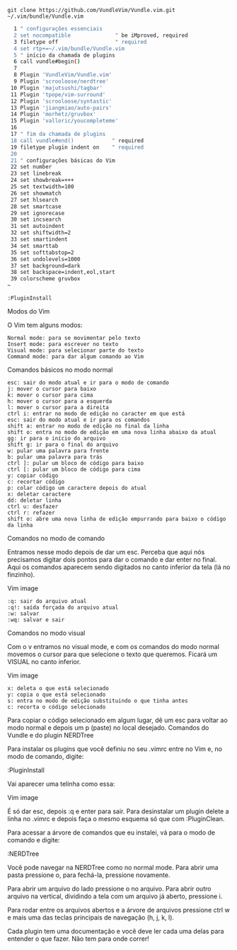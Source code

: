 ```
git clone https://github.com/VundleVim/Vundle.vim.git ~/.vim/bundle/Vundle.vim
```

```sh
  1 " configurações essenciais
  2 set nocompatible              " be iMproved, required
  3 filetype off                  " required
  4 set rtp+=~/.vim/bundle/Vundle.vim
  5 " início da chamada de plugins
  6 call vundle#begin()
  7 
  8 Plugin 'VundleVim/Vundle.vim'
  9 Plugin 'scrooloose/nerdtree'
 10 Plugin 'majutsushi/tagbar'
 11 Plugin 'tpope/vim-surround'
 12 Plugin 'scrooloose/syntastic'
 13 Plugin 'jiangmiao/auto-pairs'
 14 Plugin 'morhetz/gruvbox'
 15 Plugin 'valloric/youcompleteme'
 16 
 17 " fim da chamada de plugins
 18 call vundle#end()            " required
 19 filetype plugin indent on    " required
 20 
 21 " configurações básicas do Vim
 22 set number
 23 set linebreak
 24 set showbreak=+++
 25 set textwidth=100
 26 set showmatch
 27 set hlsearch
 28 set smartcase
 29 set ignorecase
 30 set incsearch
 31 set autoindent
 32 set shiftwidth=2
 33 set smartindent
 34 set smarttab
 35 set softtabstop=2
 36 set undolevels=1000
 37 set background=dark
 38 set backspace=indent,eol,start
 39 colorscheme gruvbox
~                        
```

```
:PluginInstall
```
Modos do Vim

O Vim tem alguns modos:

    Normal mode: para se movimentar pelo texto
    Insert mode: para escrever no texto
    Visual mode: para selecionar parte do texto
    Command mode: para dar algum comando ao Vim

Comandos básicos no modo normal

    esc: sair do modo atual e ir para o modo de comando
    j: mover o cursor para baixo
    k: mover o cursor para cima
    h: mover o cursor para a esquerda
    l: mover o cursor para a direita
    ctrl i: entrar no modo de edição no caracter em que está
    esc: sair do modo atual e ir para os comandos
    shift a: entrar no modo de edição no final da linha
    shift o: entra no modo de edição em uma nova linha abaixo da atual
    gg: ir para o início do arquivo
    shift g: ir para o final do arquivo
    w: pular uma palavra para frente
    b: pular uma palavra para trás
    ctrl ]: pular um bloco de código para baixo
    ctrl [: pular um bloco de código para cima
    y: copiar código
    c: recortar código
    p: colar código um caractere depois do atual
    x: deletar caractere
    dd: deletar linha
    ctrl u: desfazer
    ctrl r: refazer
    shift o: abre uma nova linha de edição empurrando para baixo o código da linha

Comandos no modo de comando

Entramos nesse modo depois de dar um esc. Perceba que aqui nós precisamos digitar dois pontos para dar o comando e dar enter no final. Aqui os comandos aparecem sendo digitados no canto inferior da tela (lá no finzinho).

Vim image

    :q: sair do arquivo atual
    :q!: saída forçada do arquivo atual
    :w: salvar
    :wq: salvar e sair

Comandos no modo visual

Com o v entramos no visual mode, e com os comandos do modo normal movemos o cursor para que selecione o texto que queremos. Ficará um VISUAL no canto inferior.

Vim image

    x: deleta o que está selecionado
    y: copia o que está selecionado
    s: entra no modo de edição substituindo o que tinha antes
    c: recorta o código selecionado

Para copiar o código selecionado em algum lugar, dê um esc para voltar ao modo normal e depois um p (paste) no local desejado.
Comandos do Vundle e do plugin NERDTree

Para instalar os plugins que você definiu no seu .vimrc entre no Vim e, no modo de comando, digite:



:PluginInstall


Vai aparecer uma telinha como essa:

Vim image

É só dar esc, depois :q e enter para sair. Para desinstalar um plugin delete a linha no .vimrc e depois faça o mesmo esquema só que com :PluginClean.

Para acessar a árvore de comandos que eu instalei, vá para o modo de comando e digite:



:NERDTree


Você pode navegar na NERDTree como no normal mode. Para abrir uma pasta pressione o, para fechá-la, pressione novamente.

Para abrir um arquivo do lado pressione o no arquivo. Para abrir outro arquivo na vertical, dividindo a tela com um arquivo já aberto, pressione i.

Para rodar entre os arquivos abertos e a árvore de arquivos pressione ctrl w e mais uma das teclas principais de navegação (h, j, k, l).

Cada plugin tem uma documentação e você deve ler cada uma delas para entender o que fazer. Não tem para onde correr!
